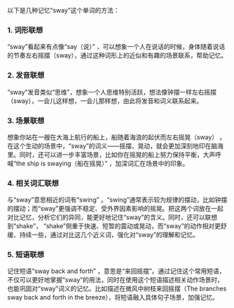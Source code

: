 以下是几种记忆“sway”这个单词的方法：

### 1. 词形联想
“sway”看起来有点像“say（说）” ，可以想象一个人在说话的时候，身体随着说话的节奏左右摇摆（sway），通过这种词形上的近似和有趣的场景联系，帮助记忆。

### 2. 发音联想
“sway”发音类似“思维”，想象一个人思维特别活跃，想法像钟摆一样左右摇摆（sway），一会儿这样想，一会儿那样想，由此将发音和词义联系起来。

### 3. 场景联想
想象你站在一艘在大海上航行的船上，船随着海浪的起伏而左右摇晃（sway） 。在这个生动的场景中，“sway”的词义——摇摆、晃动，就会更加深刻地印在脑海里。同时，还可以进一步丰富场景，比如你在摇晃的船上努力保持平衡，大声呼喊“the ship is swaying（船在摇晃）” ，加深词汇在场景中的印象。

### 4. 相关词汇联想
与“sway”意思相近的词有“swing” 。“swing”通常表示较为规律的摆动，比如钟摆的摆动；而“sway”更强调不稳定、受外界因素影响的摇晃。把这两个词放在一起对比记忆，分析它们的异同，能更好地记住“sway”的含义。同时，还可以联想到“shake”， “shake”侧重于快速、短暂的震动或晃动，而“sway”的动作相对更舒缓、持续一些，通过对比这几个近义词，强化对“sway”的理解和记忆。

### 5. 短语联想
记住短语“sway back and forth” ，意思是“来回摇摆”。通过记住这个常用短语，不仅可以更好地掌握“sway”的用法，同时在使用这个短语描述相关动作场景时，也能巩固对“sway”词义的记忆。比如描述在微风中树枝来回摇摆（The branches sway back and forth in the breeze），将短语融入具体句子场景，加强记忆。 